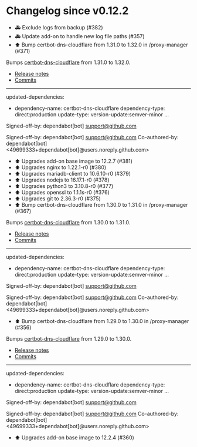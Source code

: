 # Changelog since v0.12.2
- 🚑 Exclude logs from backup (#382) 
- 🚑 Update add-on to handle new log file paths (#357) 
- ⬆️ Bump certbot-dns-cloudflare from 1.31.0 to 1.32.0 in /proxy-manager (#371)

Bumps [certbot-dns-cloudflare](https://github.com/certbot/certbot) from 1.31.0 to 1.32.0.
- [Release notes](https://github.com/certbot/certbot/releases)
- [Commits](https://github.com/certbot/certbot/compare/v1.31.0...v1.32.0)

---
updated-dependencies:
- dependency-name: certbot-dns-cloudflare
  dependency-type: direct:production
  update-type: version-update:semver-minor
...

Signed-off-by: dependabot[bot] <support@github.com>

Signed-off-by: dependabot[bot] <support@github.com>
Co-authored-by: dependabot[bot] <49699333+dependabot[bot]@users.noreply.github.com> 
- ⬆️ Upgrades add-on base image to 12.2.7 (#381) 
- ⬆️ Upgrades nginx to 1.22.1-r0 (#380) 
- ⬆️ Upgrades mariadb-client to 10.6.10-r0 (#379) 
- ⬆️ Upgrades nodejs to 16.17.1-r0 (#378) 
- ⬆️ Upgrades python3 to 3.10.8-r0 (#377) 
- ⬆️ Upgrades openssl to 1.1.1s-r0 (#376) 
- ⬆️ Upgrades git to 2.36.3-r0 (#375) 
- ⬆️ Bump certbot-dns-cloudflare from 1.30.0 to 1.31.0 in /proxy-manager (#367)

Bumps [certbot-dns-cloudflare](https://github.com/certbot/certbot) from 1.30.0 to 1.31.0.
- [Release notes](https://github.com/certbot/certbot/releases)
- [Commits](https://github.com/certbot/certbot/compare/v1.30.0...v1.31.0)

---
updated-dependencies:
- dependency-name: certbot-dns-cloudflare
  dependency-type: direct:production
  update-type: version-update:semver-minor
...

Signed-off-by: dependabot[bot] <support@github.com>

Signed-off-by: dependabot[bot] <support@github.com>
Co-authored-by: dependabot[bot] <49699333+dependabot[bot]@users.noreply.github.com> 
- ⬆️ Bump certbot-dns-cloudflare from 1.29.0 to 1.30.0 in /proxy-manager (#356)

Bumps [certbot-dns-cloudflare](https://github.com/certbot/certbot) from 1.29.0 to 1.30.0.
- [Release notes](https://github.com/certbot/certbot/releases)
- [Commits](https://github.com/certbot/certbot/compare/v1.29.0...v1.30.0)

---
updated-dependencies:
- dependency-name: certbot-dns-cloudflare
  dependency-type: direct:production
  update-type: version-update:semver-minor
...

Signed-off-by: dependabot[bot] <support@github.com>

Signed-off-by: dependabot[bot] <support@github.com>
Co-authored-by: dependabot[bot] <49699333+dependabot[bot]@users.noreply.github.com> 
- ⬆️ Upgrades add-on base image to 12.2.4 (#360) 

